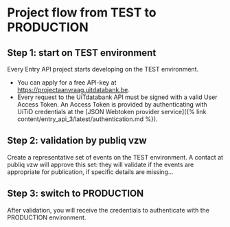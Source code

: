---
---

# Project flow from TEST to PRODUCTION

## Step 1: start on TEST environment

Every Entry API project starts developing on the TEST environment.

* You can apply for a free API-key at https://projectaanvraag.uitdatabank.be.
* Every request to the UiTdatabank API must be signed with a valid User Access Token. An Access Token is provided by authenticating with UiTiD credentials at the [JSON Webtoken provider service]({% link content/entry_api_3/latest/authentication.md %}).

## Step 2: validation by publiq vzw

Create a representative set of events on the TEST environment. A contact at publiq vzw will approve this set: they will validate if the events are appropriate for publication, if specific details are missing...

## Step 3: switch to PRODUCTION

After validation, you will receive the credentials to authenticate with the PRODUCTION environment.
